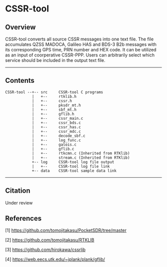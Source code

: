 # **CSSR-tool**
## **Overview**

CSSR-tool converts all source CSSR messages into one text file. The file accumulates QZSS MADOCA, Galileo HAS and BDS-3 B2b messages with its corresponding GPS time, PRN number and HEX code. It can be utilized as an input of coorperative CSSR-PPP. Users can arbitrarily select which service should be included in the output text file.

--------------------------------------------------------------------------------

## **Contents**
```
CSSR-tool --+-- src     CSSR-tool C programs
            |   +--     rtklib.h
            |   +--     cssr.h
            |   +--     pksdr_mt.h
            |   +--     sbf_mt.h
            |   +--     gflib.h
            |   +--     cssr_main.c
            |   +--     cssr_bds.c
            |   +--     cssr_has.c
            |   +--     cssr_mdc.c
            |   +--     decode_sbf.c
            |   +--     log_func.c
            |   +--     galois.c
            |   +--     gflib.c
            |   +--     rtkcmn.c (Inherited from RTKlib) 
            |   +--     stream.c (Inherited from RTKlib)
            +-- log     CSSR-tool log file output
            |   +--     CSSR-tool log file link
            +-- data    CSSR-tool sample data link
```
--------------------------------------------------------------------------------

## **Citation**
Under review

## **References**
[1] https://github.com/tomojitakasu/PocketSDR/tree/master 

[2] https://github.com/tomojitakasu/RTKLIB

[3] https://github.com/hirokawa/cssrlib

[4] https://web.eecs.utk.edu/~jplank/plank/gflib/
